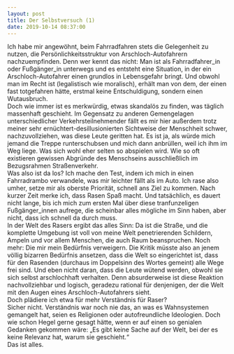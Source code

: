 ```yaml
---
layout: post
title: Der Selbstversuch (1)
date: 2019-10-14 08:37:00
---
```


Ich habe mir angewöhnt, beim Fahrradfahren stets die Gelegenheit zu nutzen, die Persönlichkeitsstruktur von Arschloch-Autofahrern nachzuempfinden. Denn wer kennt das nicht: Man ist als Fahrradfahrer\_in oder Fußgänger\_in unterwegs und es entsteht eine Situation, in der ein Arschloch-Autofahrer einen grundlos in Lebensgefahr bringt. Und obwohl man im Recht ist (legalistisch wie moralisch), erhält man von dem, der einen fast totgefahren hätte, erstmal keine Entschuldigung, sondern einen Wutausbruch. <br>
Doch wie immer ist es merkwürdig, etwas skandalös zu finden, was täglich massenhaft geschieht.
Im Gegensatz zu anderen Gemengelagen unterschiedlicher Verkehrsteilnehmender fällt es mir hier außerdem trotz meiner sehr ernüchtert-desillusionierten Sichtweise der Menschheit schwer, nachzuvollziehen, was diese Leute geritten hat. Es ist ja, als würde mich jemand die Treppe runterschubsen und mich dann anbrüllen, weil ich ihm im Weg liege. Was sich wohl eher selten so abspielen wird. Wie so oft existieren gewissen Abgründe des Menschseins ausschließlich im Bezugsrahmen Straßenverkehr.<br>
Was also ist da los? Ich mache den Test, indem ich mich in einen Fahrradrambo verwandele, was mir leichter fällt als im Auto. Ich rase also umher, setze mir als oberste Priorität, schnell ans Ziel zu kommen. Nach kurzer Zeit merke ich, dass Rasen Spaß macht. Und tatsächlich, es dauert nicht lange, bis ich mich zum ersten Mal über diese tranfunzeligen Fußgänger\_innen aufrege, die scheinbar alles mögliche im Sinn haben, aber nicht, dass ich schnell da durch muss.<br>
In der Welt des Rasers ergibt das alles Sinn: Da ist die Straße, und die komplette Umgebung ist voll von meine Welt penetrierenden Schildern, Ampeln und vor allem Menschen, die auch Raum beanspruchen. Noch mehr: Die mir mein Bedürfnis verweigern. Die Kritik müsste also an jenem völlig bizarren Bedürfnis ansetzen, dass die Welt so eingerichtet ist, dass für den Rasenden (durchaus im Doppelsinn des Wortes gemeint) alle Wege frei sind. Und eben nicht daran, dass die Leute wütend werden, obwohl sie sich selbst arschlochhaft verhalten. Denn absurderweise ist diese Reaktion nachvollziehbar und logisch, geradezu rational für denjenigen, der die Welt mit den Augen eines Arschloch-Autofahrers sieht.<br>
Doch plädiere ich etwa für mehr Verständnis für Raser?<br>
Sicher nicht. Verständnis war noch nie das, an was es Wahnsystemen gemangelt hat, seien es Religionen oder autofreundliche Ideologien. Doch wie schon Hegel gerne gesagt hätte, wenn er auf einen so genialen Gedanken gekommen wäre: „Es gibt keine Sache auf der Welt, bei der es keine Relevanz hat, warum sie geschieht.“<br>
Das ist alles.
